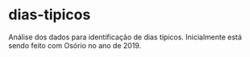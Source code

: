 # dias-tipicos

Análise dos dados para identificação de dias típicos. Inicialmente está sendo feito com Osório no ano de 2019.
